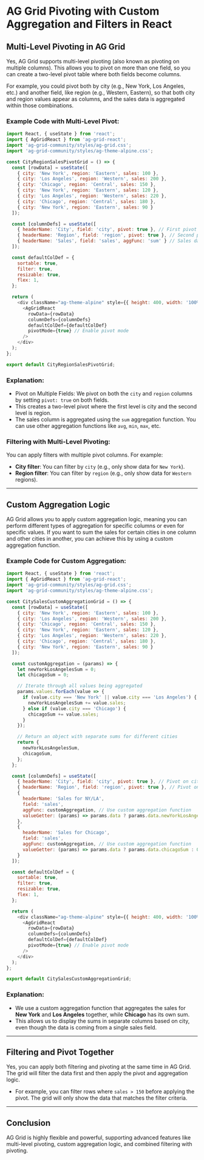 
# AG Grid Pivoting with Custom Aggregation and Filters in React

## Multi-Level Pivoting in AG Grid

Yes, AG Grid supports multi-level pivoting (also known as pivoting on multiple columns). This allows you to pivot on more than one field, so you can create a two-level pivot table where both fields become columns.

For example, you could pivot both by city (e.g., New York, Los Angeles, etc.) and another field, like region (e.g., Western, Eastern), so that both city and region values appear as columns, and the sales data is aggregated within those combinations.

### Example Code with Multi-Level Pivot:

```javascript
import React, { useState } from 'react';
import { AgGridReact } from 'ag-grid-react';
import 'ag-grid-community/styles/ag-grid.css';
import 'ag-grid-community/styles/ag-theme-alpine.css';

const CityRegionSalesPivotGrid = () => {
  const [rowData] = useState([
    { city: 'New York', region: 'Eastern', sales: 100 },
    { city: 'Los Angeles', region: 'Western', sales: 200 },
    { city: 'Chicago', region: 'Central', sales: 150 },
    { city: 'New York', region: 'Eastern', sales: 120 },
    { city: 'Los Angeles', region: 'Western', sales: 220 },
    { city: 'Chicago', region: 'Central', sales: 180 },
    { city: 'New York', region: 'Eastern', sales: 90 }
  ]);

  const [columnDefs] = useState([
    { headerName: 'City', field: 'city', pivot: true }, // First pivot on city
    { headerName: 'Region', field: 'region', pivot: true }, // Second pivot on region
    { headerName: 'Sales', field: 'sales', aggFunc: 'sum' } // Sales data aggregated using sum
  ]);

  const defaultColDef = {
    sortable: true,
    filter: true,
    resizable: true,
    flex: 1,
  };

  return (
    <div className="ag-theme-alpine" style={{ height: 400, width: '100%' }}>
      <AgGridReact
        rowData={rowData}
        columnDefs={columnDefs}
        defaultColDef={defaultColDef}
        pivotMode={true} // Enable pivot mode
      />
    </div>
  );
};

export default CityRegionSalesPivotGrid;
```

### Explanation:
- Pivot on Multiple Fields: We pivot on both the `city` and `region` columns by setting `pivot: true` on both fields.
- This creates a two-level pivot where the first level is city and the second level is region.
- The sales column is aggregated using the `sum` aggregation function. You can use other aggregation functions like `avg`, `min`, `max`, etc.

### Filtering with Multi-Level Pivoting:
You can apply filters with multiple pivot columns. For example:
- **City filter**: You can filter by `city` (e.g., only show data for `New York`).
- **Region filter**: You can filter by `region` (e.g., only show data for `Western` regions).

---

## Custom Aggregation Logic

AG Grid allows you to apply custom aggregation logic, meaning you can perform different types of aggregation for specific columns or even for specific values. If you want to sum the sales for certain cities in one column and other cities in another, you can achieve this by using a custom aggregation function.

### Example Code for Custom Aggregation:

```javascript
import React, { useState } from 'react';
import { AgGridReact } from 'ag-grid-react';
import 'ag-grid-community/styles/ag-grid.css';
import 'ag-grid-community/styles/ag-theme-alpine.css';

const CitySalesCustomAggregationGrid = () => {
  const [rowData] = useState([
    { city: 'New York', region: 'Eastern', sales: 100 },
    { city: 'Los Angeles', region: 'Western', sales: 200 },
    { city: 'Chicago', region: 'Central', sales: 150 },
    { city: 'New York', region: 'Eastern', sales: 120 },
    { city: 'Los Angeles', region: 'Western', sales: 220 },
    { city: 'Chicago', region: 'Central', sales: 180 },
    { city: 'New York', region: 'Eastern', sales: 90 }
  ]);

  const customAggregation = (params) => {
    let newYorkLosAngelesSum = 0;
    let chicagoSum = 0;

    // Iterate through all values being aggregated
    params.values.forEach(value => {
      if (value.city === 'New York' || value.city === 'Los Angeles') {
        newYorkLosAngelesSum += value.sales;
      } else if (value.city === 'Chicago') {
        chicagoSum += value.sales;
      }
    });

    // Return an object with separate sums for different cities
    return {
      newYorkLosAngelesSum,
      chicagoSum,
    };
  };

  const [columnDefs] = useState([
    { headerName: 'City', field: 'city', pivot: true }, // Pivot on city
    { headerName: 'Region', field: 'region', pivot: true }, // Pivot on region
    { 
      headerName: 'Sales for NY/LA', 
      field: 'sales', 
      aggFunc: customAggregation, // Use custom aggregation function
      valueGetter: (params) => params.data ? params.data.newYorkLosAngelesSum : 0 // Display sum for New York and Los Angeles
    },
    { 
      headerName: 'Sales for Chicago', 
      field: 'sales', 
      aggFunc: customAggregation, // Use custom aggregation function
      valueGetter: (params) => params.data ? params.data.chicagoSum : 0 // Display sum for Chicago
    }
  ]);

  const defaultColDef = {
    sortable: true,
    filter: true,
    resizable: true,
    flex: 1,
  };

  return (
    <div className="ag-theme-alpine" style={{ height: 400, width: '100%' }}>
      <AgGridReact
        rowData={rowData}
        columnDefs={columnDefs}
        defaultColDef={defaultColDef}
        pivotMode={true} // Enable pivot mode
      />
    </div>
  );
};

export default CitySalesCustomAggregationGrid;
```

### Explanation:
- We use a custom aggregation function that aggregates the sales for **New York** and **Los Angeles** together, while **Chicago** has its own sum.
- This allows us to display the sums in separate columns based on city, even though the data is coming from a single sales field.

---

## Filtering and Pivot Together

Yes, you can apply both filtering and pivoting at the same time in AG Grid. The grid will filter the data first and then apply the pivot and aggregation logic.

- For example, you can filter rows where `sales > 150` before applying the pivot. The grid will only show the data that matches the filter criteria.

---

## Conclusion

AG Grid is highly flexible and powerful, supporting advanced features like multi-level pivoting, custom aggregation logic, and combined filtering with pivoting.
